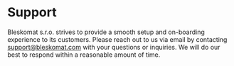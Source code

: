 # Support

Bleskomat s.r.o. strives to provide a smooth setup and on-boarding experience to its
customers. Please reach out to us via email by contacting support@bleskomat.com
with your questions or inquiries. We will do our best to respond within a reasonable
amount of time.
